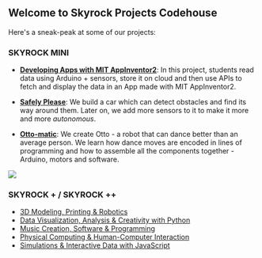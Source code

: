## Welcome to Skyrock Projects Codehouse

Here's a sneak-peak at some of our projects:

### SKYROCK MINI
* **[Developing Apps with MIT AppInventor2](https://github.com/skyrockprojects/AppInventor2)**: In this project, students read data using Arduino + sensors, store it on cloud and then use APIs to fetch and display the data in an App made with MIT AppInventor2.

* **[Safely Please](https://github.com/skyrockprojects/safely-please)**: We build a car which can detect obstacles and find its way around them. Later on, we add more sensors to it to make it more and more _autonomous_.

* **[Otto-matic](https://github.com/skyrockprojects/otto-matic)**: We create Otto - a robot that can dance better than an average person. We learn how dance moves are encoded in lines of programming and how to assemble all the components together - Arduino, motors and software.

![](https://github.com/skyrockprojects/skyrockprojects.github.io/blob/master/images/otto_demo.gif)



### SKYROCK + / SKYROCK ++
* [3D Modeling, Printing & Robotics]()
* [Data Visualization, Analysis & Creativity with Python]()
* [Music Creation, Software & Programming]()
* [Physical Computing & Human-Computer Interaction]()
* [Simulations & Interactive Data with JavaScript]()
